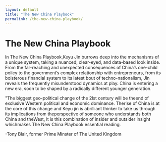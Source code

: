 ```yaml
---
layout: default
title: "The New China Playbook"
permalink: /the-new-china-playbook/
---
```


# **The New China Playbook**

In The New China Playbook,Keyu Jin burrows deep into the mechanisms of a unique system, taking a nuanced, clear-eyed, and data-based look inside. From the far-reaching and unexpected consequences of China’s one-child policy to the government’s complex relationship with entrepreneurs, from its boisterous financial system to its latest bout of techno-nationalism, Jin reveals the frequently misunderstood dynamics at play. China is entering a new era, soon to be shaped by a radically different younger generation.

"The biggest geo-political change of the 2lst century will be theend of exclusive Western political and economic dominance. Therise of China is at the core of this change and Keyu jin is abrilliant thinker to take us through its implications from theperspective of someone who understands both China and theWest, lt is this combination of insider and outsider insight whichmakes The New China Playbook essential reading.

-Tony Blair, former Prime Minster of The United Kingdom

